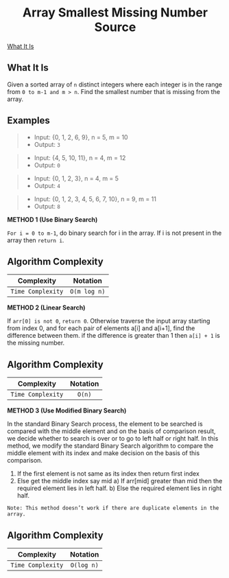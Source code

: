 <h1 align="center">Array Smallest Missing Number Source</h1>

[What It Is](#what-it-is)

## What It Is

Given a sorted array of `n` distinct integers where each integer is in the range from `0 to m-1 and m > n`. Find the smallest number that is missing from the array.

Examples
--------------------------

> * Input: {0, 1, 2, 6, 9}, n = 5, m = 10
> * Output: `3`

> * Input: {4, 5, 10, 11}, n = 4, m = 12
> * Output: `0`

> * Input: {0, 1, 2, 3}, n = 4, m = 5
> * Output: `4`

> * Input: {0, 1, 2, 3, 4, 5, 6, 7, 10}, n = 9, m = 11
> * Output: `8`

**METHOD 1 (Use Binary Search)**

`For i = 0 to m-1`, do binary search for i in the array. If i is not present in the array then `return i`.

Algorithm Complexity
--------------------------

| Complexity	    | Notation     |
| ----------------- |:------------:|
| `Time Complexity`	| `O(m log n)` |

**METHOD 2 (Linear Search)**

If `arr[0] is not 0`, `return 0`. Otherwise traverse the input array starting from index 0, and for each pair of elements a[i] and a[i+1], find the difference between them. if the difference is greater than 1 then `a[i] + 1` is the missing number.

Algorithm Complexity
--------------------------

| Complexity	    | Notation     |
| ----------------- |:------------:|
| `Time Complexity`	| `O(n)`       |


**METHOD 3 (Use Modified Binary Search)**

In the standard Binary Search process, the element to be searched is compared with the middle element and on the basis of comparison result, we decide whether to search is over or to go to left half or right half.
In this method, we modify the standard Binary Search algorithm to compare the middle element with its index and make decision on the basis of this comparison.

1) If the first element is not same as its index then return first index
2) Else get the middle index say mid
    a) If arr[mid] greater than mid then the required element lies in left half.
    b) Else the required element lies in right half.

`Note: This method doesn’t work if there are duplicate elements in the array.`

Algorithm Complexity
--------------------------

| Complexity	    | Notation     |
| ----------------- |:------------:|
| `Time Complexity`	| `O(log n)`   |
